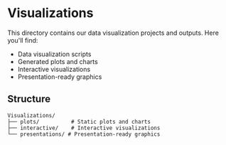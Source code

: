 # Visualizations

This directory contains our data visualization projects and outputs. Here you'll find:

- Data visualization scripts
- Generated plots and charts
- Interactive visualizations
- Presentation-ready graphics

## Structure
```
Visualizations/
├── plots/          # Static plots and charts
├── interactive/    # Interactive visualizations
└── presentations/ # Presentation-ready graphics
```
